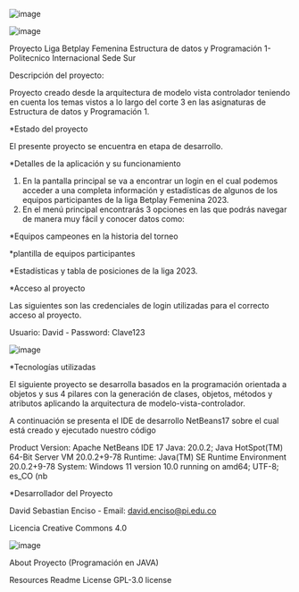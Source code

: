 
   ![image](https://github.com/davidatian/ProyectoLigaFemDataPro/assets/113490906/ede6700a-d66d-42b0-8de6-7d048f920ac0)


   ![image](https://github.com/davidatian/ProyectoLigaFemDataPro/assets/113490906/c2f766e5-8334-459d-aad6-1e294be89f08)


Proyecto Liga Betplay Femenina Estructura de datos y Programación 1- Politecnico Internacional Sede Sur

Descripción del proyecto:

Proyecto creado desde la arquitectura de modelo vista controlador teniendo en cuenta los temas vistos a lo largo del corte 3 en las asignaturas de Estructura de datos y Programación 1.

*Estado del proyecto

El presente proyecto se encuentra en etapa de desarrollo.

*Detalles de la aplicación y su funcionamiento

1. En la pantalla principal se va a encontrar un login en el cual podemos acceder a una completa información y estadísticas de algunos de los equipos participantes de la liga Betplay Femenina 2023.
2. En el menú principal encontrarás 3 opciones en las que podrás navegar de manera muy fácil y conocer datos como:

 *Equipos campeones en la historia del torneo
 
 *plantilla de equipos participantes
 
 *Estadísticas y tabla de posiciones de la liga 2023.

*Acceso al proyecto

Las siguientes son las credenciales de login utilizadas para el correcto acceso al proyecto.

Usuario: David - Password: Clave123

![image](https://github.com/davidatian/ProyectoLigaFemDataPro/assets/113490906/f53e51fa-f2ce-443e-9fcf-f98771c405b4)



*Tecnologías utilizadas

El siguiente proyecto se desarrolla basados en la programación orientada a objetos y sus 4 pilares con la generación de clases, objetos, métodos y atributos aplicando la arquitectura de modelo-vista-controlador. 

A continuación se presenta el IDE de desarrollo NetBeans17 sobre el cual está creado y ejecutado nuestro código

Product Version: Apache NetBeans IDE 17 Java: 20.0.2; Java HotSpot(TM) 64-Bit Server VM 20.0.2+9-78 Runtime: Java(TM) SE Runtime Environment 20.0.2+9-78 System: Windows 11 version 10.0 running on amd64; UTF-8; es_CO (nb

*Desarrollador del Proyecto

David Sebastian Enciso - Email: david.enciso@pi.edu.co

Licencia
Creative Commons 4.0

![image](https://github.com/davidatian/ProyectoLigaFemDataPro/assets/113490906/4360df40-4ed1-4489-84a1-b64cb88031f2)



About
Proyecto (Programación en JAVA)

Resources
 Readme
License
 GPL-3.0 license


